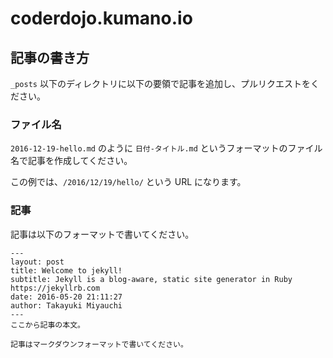 # coderdojo.kumano.io

## 記事の書き方

`_posts` 以下のディレクトリに以下の要領で記事を追加し、プルリクエストをください。

### ファイル名

`2016-12-19-hello.md` のように `日付-タイトル.md` というフォーマットのファイル名で記事を作成してください。

この例では、`/2016/12/19/hello/` という URL になります。

### 記事

記事は以下のフォーマットで書いてください。

```
---
layout: post
title: Welcome to jekyll!
subtitle: Jekyll is a blog-aware, static site generator in Ruby https://jekyllrb.com
date: 2016-05-20 21:11:27
author: Takayuki Miyauchi
---
ここから記事の本文。

記事はマークダウンフォーマットで書いてください。
```
